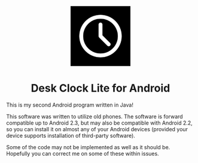 <div align="center">

<img src="./app/src/main/ic_launcher-playstore.png" width=160 alt="Icon" />

# Desk Clock Lite for Android

</div>

This is my second Android program written in Java!

This software was written to utilize old phones. The software is forward compatible up to Android 2.3, but may also be compatible with Android 2.2, so you can install it on almost any of your Android devices (provided your device supports installation of third-party software).

Some of the code may not be implemented as well as it should be. Hopefully you can correct me on some of these within issues.
